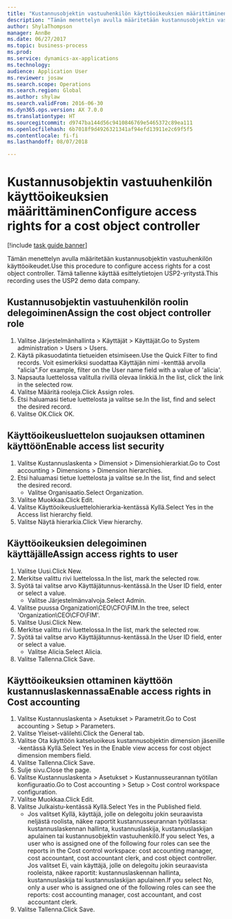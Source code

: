 ```yaml
--- 
title: "Kustannusobjektin vastuuhenkilön käyttöoikeuksien määrittäminen"
description: "Tämän menettelyn avulla määritetään kustannusobjektin vastuuhenkilön käyttöoikeudet."
author: ShylaThompson
manager: AnnBe
ms.date: 06/27/2017
ms.topic: business-process
ms.prod: 
ms.service: dynamics-ax-applications
ms.technology: 
audience: Application User
ms.reviewer: josaw
ms.search.scope: Operations
ms.search.region: Global
ms.author: shylaw
ms.search.validFrom: 2016-06-30
ms.dyn365.ops.version: AX 7.0.0
ms.translationtype: HT
ms.sourcegitcommit: d9747ba144d56c9410846769e5465372c89ea111
ms.openlocfilehash: 6b7018f9d4926321341af94efd13911e2c69f5f5
ms.contentlocale: fi-fi
ms.lasthandoff: 08/07/2018

---
```

# <a name="configure-access-rights-for-a-cost-object-controller"></a><span data-ttu-id="475e3-103">Kustannusobjektin vastuuhenkilön käyttöoikeuksien määrittäminen</span><span class="sxs-lookup"><span data-stu-id="475e3-103">Configure access rights for a cost object controller</span></span>

[!include [task guide banner](../../includes/task-guide-banner.md)]

<span data-ttu-id="475e3-104">Tämän menettelyn avulla määritetään kustannusobjektin vastuuhenkilön käyttöoikeudet.</span><span class="sxs-lookup"><span data-stu-id="475e3-104">Use this procedure to configure access rights for a cost object controller.</span></span> <span data-ttu-id="475e3-105">Tämä tallenne käyttää esittelytietojen USP2-yritystä.</span><span class="sxs-lookup"><span data-stu-id="475e3-105">This recording uses the USP2 demo data company.</span></span>


## <a name="assign-the-cost-object-controller-role"></a><span data-ttu-id="475e3-106">Kustannusobjektin vastuuhenkilön roolin delegoiminen</span><span class="sxs-lookup"><span data-stu-id="475e3-106">Assign the cost object controller role</span></span>
1. <span data-ttu-id="475e3-107">Valitse Järjestelmänhallinta > Käyttäjät > Käyttäjät.</span><span class="sxs-lookup"><span data-stu-id="475e3-107">Go to System administration > Users > Users.</span></span>
2. <span data-ttu-id="475e3-108">Käytä pikasuodatinta tietueiden etsimiseen.</span><span class="sxs-lookup"><span data-stu-id="475e3-108">Use the Quick Filter to find records.</span></span> <span data-ttu-id="475e3-109">Voit esimerkiksi suodattaa Käyttäjän nimi -kenttää arvolla "alicia".</span><span class="sxs-lookup"><span data-stu-id="475e3-109">For example, filter on the User name field with a value of 'alicia'.</span></span>
3. <span data-ttu-id="475e3-110">Napsauta luettelossa valitulla rivillä olevaa linkkiä.</span><span class="sxs-lookup"><span data-stu-id="475e3-110">In the list, click the link in the selected row.</span></span>
4. <span data-ttu-id="475e3-111">Valitse Määritä rooleja.</span><span class="sxs-lookup"><span data-stu-id="475e3-111">Click Assign roles.</span></span>
5. <span data-ttu-id="475e3-112">Etsi haluamasi tietue luettelosta ja valitse se.</span><span class="sxs-lookup"><span data-stu-id="475e3-112">In the list, find and select the desired record.</span></span>
6. <span data-ttu-id="475e3-113">Valitse OK.</span><span class="sxs-lookup"><span data-stu-id="475e3-113">Click OK.</span></span>

## <a name="enable-access-list-security"></a><span data-ttu-id="475e3-114">Käyttöoikeusluettelon suojauksen ottaminen käyttöön</span><span class="sxs-lookup"><span data-stu-id="475e3-114">Enable access list security</span></span>
1. <span data-ttu-id="475e3-115">Valitse Kustannuslaskenta > Dimensiot > Dimensiohierarkiat.</span><span class="sxs-lookup"><span data-stu-id="475e3-115">Go to Cost accounting > Dimensions > Dimension hierarchies.</span></span>
2. <span data-ttu-id="475e3-116">Etsi haluamasi tietue luettelosta ja valitse se.</span><span class="sxs-lookup"><span data-stu-id="475e3-116">In the list, find and select the desired record.</span></span>
    * <span data-ttu-id="475e3-117">Valitse Organisaatio.</span><span class="sxs-lookup"><span data-stu-id="475e3-117">Select Organization.</span></span>  
3. <span data-ttu-id="475e3-118">Valitse Muokkaa.</span><span class="sxs-lookup"><span data-stu-id="475e3-118">Click Edit.</span></span>
4. <span data-ttu-id="475e3-119">Valitse Käyttöoikeusluettelohierarkia-kentässä Kyllä.</span><span class="sxs-lookup"><span data-stu-id="475e3-119">Select Yes in the Access list hierarchy field.</span></span>
5. <span data-ttu-id="475e3-120">Valitse Näytä hierarkia.</span><span class="sxs-lookup"><span data-stu-id="475e3-120">Click View hierarchy.</span></span>

## <a name="assign-access-rights-to-user"></a><span data-ttu-id="475e3-121">Käyttöoikeuksien delegoiminen käyttäjälle</span><span class="sxs-lookup"><span data-stu-id="475e3-121">Assign access rights to user</span></span>
1. <span data-ttu-id="475e3-122">Valitse Uusi.</span><span class="sxs-lookup"><span data-stu-id="475e3-122">Click New.</span></span>
2. <span data-ttu-id="475e3-123">Merkitse valittu rivi luettelossa.</span><span class="sxs-lookup"><span data-stu-id="475e3-123">In the list, mark the selected row.</span></span>
3. <span data-ttu-id="475e3-124">Syötä tai valitse arvo Käyttäjätunnus-kentässä.</span><span class="sxs-lookup"><span data-stu-id="475e3-124">In the User ID field, enter or select a value.</span></span>
    * <span data-ttu-id="475e3-125">Valitse Järjestelmänvalvoja.</span><span class="sxs-lookup"><span data-stu-id="475e3-125">Select Admin.</span></span>  
4. <span data-ttu-id="475e3-126">Valitse puussa Organization\CEO\CFO\FIM.</span><span class="sxs-lookup"><span data-stu-id="475e3-126">In the tree, select 'Organization\CEO\CFO\FIM'.</span></span>
5. <span data-ttu-id="475e3-127">Valitse Uusi.</span><span class="sxs-lookup"><span data-stu-id="475e3-127">Click New.</span></span>
6. <span data-ttu-id="475e3-128">Merkitse valittu rivi luettelossa.</span><span class="sxs-lookup"><span data-stu-id="475e3-128">In the list, mark the selected row.</span></span>
7. <span data-ttu-id="475e3-129">Syötä tai valitse arvo Käyttäjätunnus-kentässä.</span><span class="sxs-lookup"><span data-stu-id="475e3-129">In the User ID field, enter or select a value.</span></span>
    * <span data-ttu-id="475e3-130">Valitse Alicia.</span><span class="sxs-lookup"><span data-stu-id="475e3-130">Select Alicia.</span></span>  
8. <span data-ttu-id="475e3-131">Valitse Tallenna.</span><span class="sxs-lookup"><span data-stu-id="475e3-131">Click Save.</span></span>

## <a name="enable-access-rights-in-cost-accounting"></a><span data-ttu-id="475e3-132">Käyttöoikeuksien ottaminen käyttöön kustannuslaskennassa</span><span class="sxs-lookup"><span data-stu-id="475e3-132">Enable access rights in Cost accounting</span></span>
1. <span data-ttu-id="475e3-133">Valitse Kustannuslaskenta > Asetukset > Parametrit.</span><span class="sxs-lookup"><span data-stu-id="475e3-133">Go to Cost accounting > Setup > Parameters.</span></span>
2. <span data-ttu-id="475e3-134">Valitse Yleiset-välilehti.</span><span class="sxs-lookup"><span data-stu-id="475e3-134">Click the General tab.</span></span>
3. <span data-ttu-id="475e3-135">Valitse Ota käyttöön katseluoikeus kustannusobjektin dimension jäsenille -kentässä Kyllä.</span><span class="sxs-lookup"><span data-stu-id="475e3-135">Select Yes in the Enable view access for cost object dimension members field.</span></span>
4. <span data-ttu-id="475e3-136">Valitse Tallenna.</span><span class="sxs-lookup"><span data-stu-id="475e3-136">Click Save.</span></span>
5. <span data-ttu-id="475e3-137">Sulje sivu.</span><span class="sxs-lookup"><span data-stu-id="475e3-137">Close the page.</span></span>
6. <span data-ttu-id="475e3-138">Valitse Kustannuslaskenta > Asetukset > Kustannusseurannan työtilan konfiguraatio.</span><span class="sxs-lookup"><span data-stu-id="475e3-138">Go to Cost accounting > Setup > Cost control workspace configuration.</span></span>
7. <span data-ttu-id="475e3-139">Valitse Muokkaa.</span><span class="sxs-lookup"><span data-stu-id="475e3-139">Click Edit.</span></span>
8. <span data-ttu-id="475e3-140">Valitse Julkaistu-kentässä Kyllä.</span><span class="sxs-lookup"><span data-stu-id="475e3-140">Select Yes in the Published field.</span></span>
    * <span data-ttu-id="475e3-141">Jos valitset Kyllä, käyttäjä, jolle on delegoitu jokin seuraavista neljästä roolista, näkee raportit kustannusseurannan työtilassa: kustannuslaskennan hallinta, kustannuslaskija, kustannuslaskijan apulainen tai kustannusobjektin vastuuhenkilö.</span><span class="sxs-lookup"><span data-stu-id="475e3-141">If you select Yes, a user who is assigned one of the following four roles can see the reports in the Cost control workspace: cost accounting manager, cost accountant, cost accountant clerk, and cost object controller.</span></span> <span data-ttu-id="475e3-142">Jos valitset Ei, vain käyttäjä, jolle on delegoitu jokin seuraavista rooleista, näkee raportit: kustannuslaskennan hallinta, kustannuslaskija tai kustannuslaskijan apulainen.</span><span class="sxs-lookup"><span data-stu-id="475e3-142">If you select No, only a user who is assigned one of the following roles can see the reports: cost accounting manager, cost accountant, and cost accountant clerk.</span></span>    
9. <span data-ttu-id="475e3-143">Valitse Tallenna.</span><span class="sxs-lookup"><span data-stu-id="475e3-143">Click Save.</span></span>


